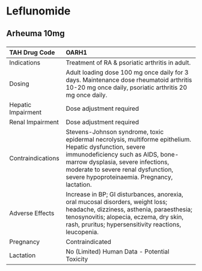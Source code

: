 # Leflunomide

## Arheuma 10mg

##### 

| TAH Drug Code      | OARH1                                                                                                                                                                                                                                                                  |
|:-------------------|:-----------------------------------------------------------------------------------------------------------------------------------------------------------------------------------------------------------------------------------------------------------------------|
| Indications        | Treatment of RA & psoriatic arthritis in adult.                                                                                                                                                                                                                        |
| Dosing             | Adult loading dose 100 mg once daily for 3 days. Maintenance dose rheumatoid arthritis 10-20 mg once daily, psoriatic arthritis 20 mg once daily.                                                                                                                      |
| Hepatic Impairment | Dose adjustment required                                                                                                                                                                                                                                               |
| Renal Impairment   | Dose adjustment required                                                                                                                                                                                                                                               |
| Contraindications  | Stevens-Johnson syndrome, toxic epidermal necrolysis, multiforme epithelium. Hepatic dysfunction, severe immunodeficiency such as AIDS, bone-marrow dysplasia, severe infections, moderate to severe renal dysfunction, severe hypoproteinaemia. Pregnancy, lactation. |
| Adverse Effects    | Increase in BP; GI disturbances, anorexia, oral mucosal disorders, weight loss; headache, dizziness, asthenia, paraesthesia; tenosynovitis; alopecia, eczema, dry skin, rash, pruritus; hypersensitivity reactions, leucopenia.                                        |
| Pregnancy          | Contraindicated                                                                                                                                                                                                                                                        |
| Lactation          | No (Limited) Human Data - Potential Toxicity                                                                                                                                                                                                                           |

